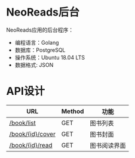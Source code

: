 # NeoReads后台

NeoReads应用的后台程序：

- 编程语言：Golang
- 数据库：PostgreSQL
- 操作系统：Ubuntu 18.04 LTS
- 数据格式: JSON


# API设计

| URL | Method | 功能 |
| --- | --- | --- |
| [/book/list](docs/book/list.md) | GET | 图书列表 |
| [/book/{id}/cover](docs/book/cover.md) | GET | 图书封面 |
| [/book/{id}/read](docs/book/read.md) | GET | 图书阅读界面 |
